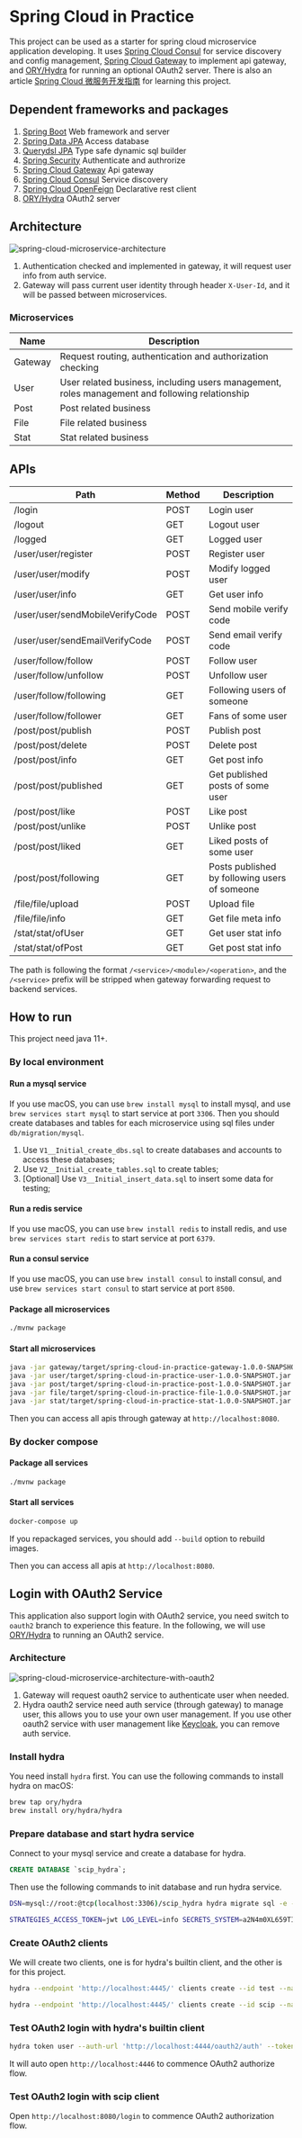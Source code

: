 # Spring Cloud in Practice

This project can be used as a starter for spring cloud microservice application developing. It uses [Spring Cloud Consul](https://cloud.spring.io/spring-cloud-consul/reference/html/) for service discovery and config management, [Spring Cloud Gateway](https://cloud.spring.io/spring-cloud-gateway/reference/html/) to implement api gateway, and [ORY/Hydra](https://github.com/ory/hydra) for running an optional OAuth2 server. There is also an article [Spring Cloud 微服务开发指南](https://blog.jaggerwang.net/spring-cloud-micro-service-develop-tour/) for learning this project.

## Dependent frameworks and packages

1. [Spring Boot](https://spring.io/projects/spring-boot) Web framework and server
1. [Spring Data JPA](https://spring.io/projects/spring-data-jpa) Access database
1. [Querydsl JPA](https://github.com/querydsl/querydsl/tree/master/querydsl-jpa) Type safe dynamic sql builder
1. [Spring Security](https://spring.io/projects/spring-security) Authenticate and authrorize
1. [Spring Cloud Gateway](https://spring.io/projects/spring-cloud-gateway) Api gateway
1. [Spring Cloud Consul](https://spring.io/projects/spring-cloud-consul) Service discovery
1. [Spring Cloud OpenFeign](https://spring.io/projects/spring-cloud-openfeign) Declarative rest client
1. [ORY/Hydra](https://github.com/ory/hydra) OAuth2 server

## Architecture

![spring-cloud-microservice-architecture](https://user-images.githubusercontent.com/1255011/126436826-9699a641-1d64-4262-aa32-bcfed99c5b5c.png)

1. Authentication checked and implemented in gateway, it will request user info from auth service.
1. Gateway will pass current user identity through header `X-User-Id`, and it will be passed between microservices.

### Microservices

| Name  | Description |
| ------------- | ------------- |
| Gateway | Request routing, authentication and authorization checking |
| User | User related business, including users management, roles management and following relationship |
| Post | Post related business |
| File | File related business |
| Stat | Stat related business |

## APIs

| Path  | Method | Description |
| ------------- | ------------- | ------------- |
| /login | POST | Login user |
| /logout | GET | Logout user |
| /logged | GET | Logged user |
| /user/user/register | POST | Register user |
| /user/user/modify | POST | Modify logged user |
| /user/user/info | GET | Get user info |
| /user/user/sendMobileVerifyCode | POST | Send mobile verify code |
| /user/user/sendEmailVerifyCode | POST | Send email verify code |
| /user/follow/follow | POST | Follow user |
| /user/follow/unfollow | POST | Unfollow user |
| /user/follow/following | GET | Following users of someone |
| /user/follow/follower | GET | Fans of some user |
| /post/post/publish | POST | Publish post |
| /post/post/delete | POST | Delete post |
| /post/post/info | GET | Get post info |
| /post/post/published | GET | Get published posts of some user |
| /post/post/like | POST | Like post |
| /post/post/unlike | POST | Unlike post |
| /post/post/liked | GET | Liked posts of some user |
| /post/post/following | GET | Posts published by following users of someone |
| /file/file/upload | POST | Upload file |
| /file/file/info | GET | Get file meta info |
| /stat/stat/ofUser | GET | Get user stat info |
| /stat/stat/ofPost | GET | Get post stat info |

The path is following the format `/<service>/<module>/<operation>`, and the `/<service>` prefix will be stripped when gateway forwarding request to backend services.

## How to run

This project need java 11+.

### By local environment

#### Run a mysql service

If you use macOS, you can use `brew install mysql` to install mysql, and use `brew services start mysql` to start service at port `3306`. Then you should create databases and tables for each microservice using sql files under `db/migration/mysql`.

1. Use `V1__Initial_create_dbs.sql` to create databases and accounts to access these databases;
1. Use `V2__Initial_create_tables.sql` to create tables;
1. \[Optional\] Use `V3__Initial_insert_data.sql` to insert some data for testing;

#### Run a redis service

If you use macOS, you can use `brew install redis` to install redis, and use `brew services start redis` to start service at port `6379`.

#### Run a consul service

If you use macOS, you can use `brew install consul` to install consul, and use `brew services start consul` to start service at port `8500`.

#### Package all microservices

```bash
./mvnw package
```

#### Start all microservices

```bash
java -jar gateway/target/spring-cloud-in-practice-gateway-1.0.0-SNAPSHOT.jar
java -jar user/target/spring-cloud-in-practice-user-1.0.0-SNAPSHOT.jar
java -jar post/target/spring-cloud-in-practice-post-1.0.0-SNAPSHOT.jar
java -jar file/target/spring-cloud-in-practice-file-1.0.0-SNAPSHOT.jar
java -jar stat/target/spring-cloud-in-practice-stat-1.0.0-SNAPSHOT.jar
```

Then you can access all apis through gateway at `http://localhost:8080`.

### By docker compose

#### Package all services

```bash
./mvnw package
```

#### Start all services

```bash
docker-compose up
```

If you repackaged services, you should add `--build` option to rebuild images.

Then you can access all apis at `http://localhost:8080`.

## Login with OAuth2 Service

This application also support login with OAuth2 service, you need switch to `oauth2` branch to experience this feature. In the following, we will use [ORY/Hydra](https://github.com/ory/hydra) to running an OAuth2 service.

### Architecture

![spring-cloud-microservice-architecture-with-oauth2](https://user-images.githubusercontent.com/1255011/126439917-13fb74a6-a2c3-4646-81fd-e222ba06dc83.png)

1. Gateway will request oauth2 service to authenticate user when needed.
1. Hydra oauth2 service need auth service (through gateway) to manage user, this allows you to use your own user management. If you use other oauth2 service with user management like [Keycloak](https://www.keycloak.org/), you can remove auth service.

### Install hydra

You need install `hydra` first. You can use the following commands to install hydra on macOS:

```bash
brew tap ory/hydra
brew install ory/hydra/hydra
``` 

### Prepare database and start hydra service

Connect to your mysql service and create a database for hydra.

```sql
CREATE DATABASE `scip_hydra`;
```

Then use the following commands to init database and run hydra service.

```bash
DSN=mysql://root:@tcp(localhost:3306)/scip_hydra hydra migrate sql -e --yes

STRATEGIES_ACCESS_TOKEN=jwt LOG_LEVEL=info SECRETS_SYSTEM=a2N4m0XL659TIrB2V3fJBxUED5Zv5zUQ DSN=mysql://scip_hydra:123456@tcp(localhost:3306)/scip_hydra URLS_SELF_ISSUER=http://localhost:4444/ URLS_LOGIN=http://localhost:8080/auth/hydra/login URLS_CONSENT=http://localhost:8080/auth/hydra/consent URLS_LOGOUT=http://localhost:8080/auth/hydra/logout TTL_ACCESS_TOKEN=8h TTL_REFRESH_TOKEN=720h hydra serve all --dangerous-force-http --dangerous-allow-insecure-redirect-urls 'http://localhost:8080/auth/hydra/login,http://localhost:8080/auth/hydra/consent,http://localhost:8080/auth/hydra/logout'
```

### Create OAuth2 clients

We will create two clients, one is for hydra's builtin client, and the other is for this project.

```bash
hydra --endpoint 'http://localhost:4445/' clients create --id test --name 'Test' --secret E0g8oR7m711bGcvy --grant-types authorization_code,refresh_token,client_credentials,implicit --response-types token,code,id_token --scope openid,offline,profile --callbacks 'http://localhost:4446/callback'

hydra --endpoint 'http://localhost:4445/' clients create --id scip --name 'Spring Cloud in Practice' --secret ilxzM0AdA7BVaL7c --grant-types authorization_code,refresh_token,client_credentials,implicit --response-types token,code,id_token --scope offline,user,post,file,stat --callbacks 'http://localhost:8080/login/oauth2/code/hydra'
```

### Test OAuth2 login with hydra's builtin client

```bash
hydra token user --auth-url 'http://localhost:4444/oauth2/auth' --token-url 'http://localhost:4444/oauth2/token' --client-id test --client-secret E0g8oR7m711bGcvy --scope openid,offline,profile --redirect 'http://localhost:4446/callback'
```

It will auto open `http://localhost:4446` to commence OAuth2 authorize flow.

### Test OAuth2 login with scip client

Open `http://localhost:8080/login` to commence OAuth2 authorization flow.
